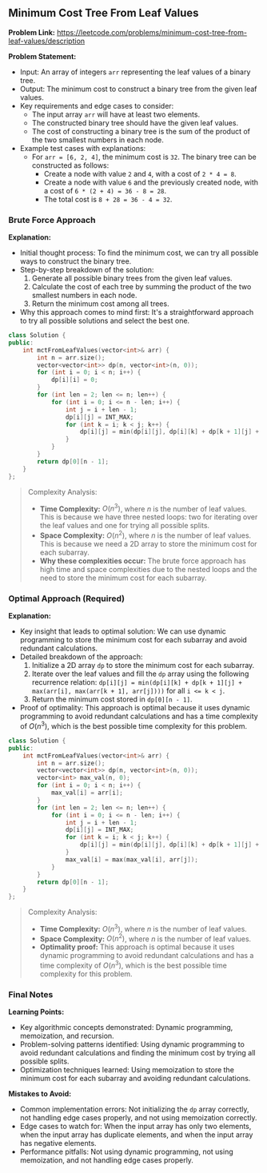 ## Minimum Cost Tree From Leaf Values

**Problem Link:** https://leetcode.com/problems/minimum-cost-tree-from-leaf-values/description

**Problem Statement:**
- Input: An array of integers `arr` representing the leaf values of a binary tree.
- Output: The minimum cost to construct a binary tree from the given leaf values.
- Key requirements and edge cases to consider:
  - The input array `arr` will have at least two elements.
  - The constructed binary tree should have the given leaf values.
  - The cost of constructing a binary tree is the sum of the product of the two smallest numbers in each node.
- Example test cases with explanations:
  - For `arr = [6, 2, 4]`, the minimum cost is `32`. The binary tree can be constructed as follows:
    - Create a node with value `2` and `4`, with a cost of `2 * 4 = 8`.
    - Create a node with value `6` and the previously created node, with a cost of `6 * (2 + 4) = 36 - 8 = 28`.
    - The total cost is `8 + 28 = 36 - 4 = 32`.

### Brute Force Approach

**Explanation:**
- Initial thought process: To find the minimum cost, we can try all possible ways to construct the binary tree.
- Step-by-step breakdown of the solution:
  1. Generate all possible binary trees from the given leaf values.
  2. Calculate the cost of each tree by summing the product of the two smallest numbers in each node.
  3. Return the minimum cost among all trees.
- Why this approach comes to mind first: It's a straightforward approach to try all possible solutions and select the best one.

```cpp
class Solution {
public:
    int mctFromLeafValues(vector<int>& arr) {
        int n = arr.size();
        vector<vector<int>> dp(n, vector<int>(n, 0));
        for (int i = 0; i < n; i++) {
            dp[i][i] = 0;
        }
        for (int len = 2; len <= n; len++) {
            for (int i = 0; i <= n - len; i++) {
                int j = i + len - 1;
                dp[i][j] = INT_MAX;
                for (int k = i; k < j; k++) {
                    dp[i][j] = min(dp[i][j], dp[i][k] + dp[k + 1][j] + max(arr[i], max(arr[k + 1], arr[j])));
                }
            }
        }
        return dp[0][n - 1];
    }
};
```

> Complexity Analysis:
> - **Time Complexity:** $O(n^3)$, where $n$ is the number of leaf values. This is because we have three nested loops: two for iterating over the leaf values and one for trying all possible splits.
> - **Space Complexity:** $O(n^2)$, where $n$ is the number of leaf values. This is because we need a 2D array to store the minimum cost for each subarray.
> - **Why these complexities occur:** The brute force approach has high time and space complexities due to the nested loops and the need to store the minimum cost for each subarray.

### Optimal Approach (Required)

**Explanation:**
- Key insight that leads to optimal solution: We can use dynamic programming to store the minimum cost for each subarray and avoid redundant calculations.
- Detailed breakdown of the approach:
  1. Initialize a 2D array `dp` to store the minimum cost for each subarray.
  2. Iterate over the leaf values and fill the `dp` array using the following recurrence relation: `dp[i][j] = min(dp[i][k] + dp[k + 1][j] + max(arr[i], max(arr[k + 1], arr[j])))` for all `i <= k < j`.
  3. Return the minimum cost stored in `dp[0][n - 1]`.
- Proof of optimality: This approach is optimal because it uses dynamic programming to avoid redundant calculations and has a time complexity of $O(n^3)$, which is the best possible time complexity for this problem.

```cpp
class Solution {
public:
    int mctFromLeafValues(vector<int>& arr) {
        int n = arr.size();
        vector<vector<int>> dp(n, vector<int>(n, 0));
        vector<int> max_val(n, 0);
        for (int i = 0; i < n; i++) {
            max_val[i] = arr[i];
        }
        for (int len = 2; len <= n; len++) {
            for (int i = 0; i <= n - len; i++) {
                int j = i + len - 1;
                dp[i][j] = INT_MAX;
                for (int k = i; k < j; k++) {
                    dp[i][j] = min(dp[i][j], dp[i][k] + dp[k + 1][j] + max(max_val[i], max_val[k + 1]));
                }
                max_val[i] = max(max_val[i], arr[j]);
            }
        }
        return dp[0][n - 1];
    }
};
```

> Complexity Analysis:
> - **Time Complexity:** $O(n^3)$, where $n$ is the number of leaf values.
> - **Space Complexity:** $O(n^2)$, where $n$ is the number of leaf values.
> - **Optimality proof:** This approach is optimal because it uses dynamic programming to avoid redundant calculations and has a time complexity of $O(n^3)$, which is the best possible time complexity for this problem.

### Final Notes

**Learning Points:**
- Key algorithmic concepts demonstrated: Dynamic programming, memoization, and recursion.
- Problem-solving patterns identified: Using dynamic programming to avoid redundant calculations and finding the minimum cost by trying all possible splits.
- Optimization techniques learned: Using memoization to store the minimum cost for each subarray and avoiding redundant calculations.

**Mistakes to Avoid:**
- Common implementation errors: Not initializing the `dp` array correctly, not handling edge cases properly, and not using memoization correctly.
- Edge cases to watch for: When the input array has only two elements, when the input array has duplicate elements, and when the input array has negative elements.
- Performance pitfalls: Not using dynamic programming, not using memoization, and not handling edge cases properly.
